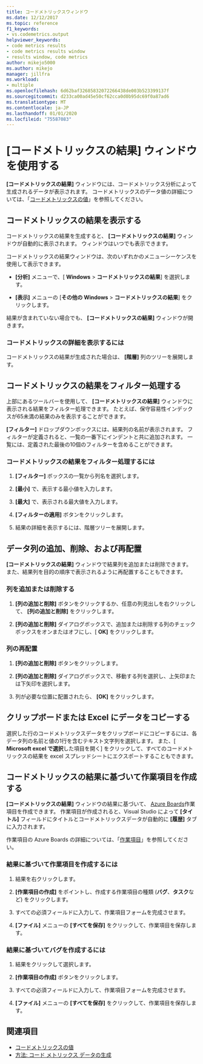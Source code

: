 ```yaml
---
title: コードメトリックスウィンドウ
ms.date: 12/12/2017
ms.topic: reference
f1_keywords:
- vs.codemetrics.output
helpviewer_keywords:
- code metrics results
- code metrics results window
- results window, code metrics
author: mikejo5000
ms.author: mikejo
manager: jillfra
ms.workload:
- multiple
ms.openlocfilehash: 6d62baf32685832072266438de003b523399137f
ms.sourcegitcommit: d233ca00ad45e50cf62cca0d0b95dc69f0a87ad6
ms.translationtype: MT
ms.contentlocale: ja-JP
ms.lasthandoff: 01/01/2020
ms.locfileid: "75587083"
---
```

# <a name="use-the-code-metrics-results-window"></a>[コードメトリックスの結果] ウィンドウを使用する

**[コードメトリックスの結果]** ウィンドウには、コードメトリックス分析によって生成されるデータが表示されます。 コードメトリックスのデータ値の詳細については、「[コードメトリックスの値](../code-quality/code-metrics-values.md)」を参照してください。

## <a name="display-code-metrics-results"></a>コードメトリックスの結果を表示する

コードメトリックスの結果を生成すると、 **[コードメトリックスの結果]** ウィンドウが自動的に表示されます。 ウィンドウはいつでも表示できます。

コードメトリックスの結果ウィンドウは、次のいずれかのメニューシーケンスを使用して表示できます。

- **[分析]** メニューで、[ **Windows** > **コードメトリックスの結果**] を選択します。

- **[表示]** メニューの [**その他の Windows** > **コードメトリックスの結果**] をクリックします。

結果が含まれていない場合でも、 **[コードメトリックスの結果]** ウィンドウが開きます。

### <a name="to-view-code-metrics-details"></a>コードメトリックスの詳細を表示するには

コードメトリックスの結果が生成された場合は、 **[階層]** 列のツリーを展開します。

## <a name="filter-code-metrics-results"></a>コードメトリックスの結果をフィルター処理する

上部にあるツールバーを使用して、 **[コードメトリックスの結果]** ウィンドウに表示される結果をフィルター処理できます。 たとえば、保守容易性インデックスが65未満の結果のみを表示することができます。

**[フィルター]** ドロップダウンボックスには、結果列の名前が表示されます。 フィルターが定義されると、一覧の一番下にインデントと共に追加されます。 一覧には、定義された最後の10個のフィルターを含めることができます。

### <a name="to-filter-the-code-metrics-results"></a>コードメトリックスの結果をフィルター処理するには

1. **[フィルター]** ボックスの一覧から列名を選択します。

2. **[最小]** で、表示する最小値を入力します。

3. **[最大]** で、表示される最大値を入力します。

4. **[フィルターの適用]** ボタンをクリックします。

5. 結果の詳細を表示するには、階層ツリーを展開します。

## <a name="add-remove-and-rearrange-data-columns"></a>データ列の追加、削除、および再配置

**[コードメトリックスの結果]** ウィンドウで結果列を追加または削除できます。 また、結果列を目的の順序で表示されるように再配置することもできます。

### <a name="add-or-remove-a-column"></a>列を追加または削除する

1. **[列の追加と削除]** ボタンをクリックするか、任意の列見出しを右クリックして、 **[列の追加と削除]** をクリックします。

1. **[列の追加と削除]** ダイアログボックスで、追加または削除する列のチェックボックスをオンまたはオフにし、[ **OK]** をクリックします。

### <a name="rearrange-columns"></a>列の再配置

1. **[列の追加と削除]** ボタンをクリックします。

1. **[列の追加と削除]** ダイアログボックスで、移動する列を選択し、上矢印または下矢印を選択します。

1. 列が必要な位置に配置されたら、 **[OK]** をクリックします。

## <a name="copy-data-to-the-clipboard-or-excel"></a>クリップボードまたは Excel にデータをコピーする

選択した行のコードメトリックスデータをクリップボードにコピーするには、各データ列の名前と値の1行を含むテキスト文字列を選択します。 また、[ **Microsoft excel で選択**した項目を開く] をクリックして、すべてのコードメトリックスの結果を excel スプレッドシートにエクスポートすることもできます。

## <a name="create-a-work-item-based-on-code-metric-results"></a>コードメトリックスの結果に基づいて作業項目を作成する

**[コードメトリックスの結果]** ウィンドウの結果に基づいて、 [Azure Boards](/azure/devops/boards/index?view=vsts)作業項目を作成できます。 作業項目が作成されると、Visual Studio によって **[タイトル]** フィールドにタイトルとコードメトリックスデータが自動的に **[履歴]** タブに入力されます。

作業項目の Azure Boards の詳細については、「[作業項目](/azure/devops/boards/work-items/index?view=vsts)」を参照してください。

### <a name="to-create-a-work-item-based-on-a-result"></a>結果に基づいて作業項目を作成するには

1. 結果を右クリックします。

2. **[作業項目の作成]** をポイントし、作成する作業項目の種類 (**バグ**、**タスク**など) をクリックします。

3. すべての必須フィールドに入力して、作業項目フォームを完成させます。

4. **[ファイル]** メニューの **[すべてを保存]** をクリックして、作業項目を保存します。

### <a name="to-create-a-bug-based-on-a-result"></a>結果に基づいてバグを作成するには

1. 結果をクリックして選択します。

2. **[作業項目の作成]** ボタンをクリックします。

3. すべての必須フィールドに入力して、作業項目フォームを完成させます。

4. **[ファイル]** メニューの **[すべてを保存]** をクリックして、作業項目を保存します。

## <a name="see-also"></a>関連項目

- [コードメトリックスの値](../code-quality/code-metrics-values.md)
- [方法: コード メトリックス データの生成](../code-quality/how-to-generate-code-metrics-data.md)
